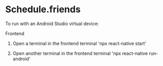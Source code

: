 # Schedule.friends

To run with an Android Studio virtual device: 

Frontend
1. Open a terminal in the frontend terminal
'npx react-native start'

2. Open another terminal in the frontend terminal
'npx react-native run-android'